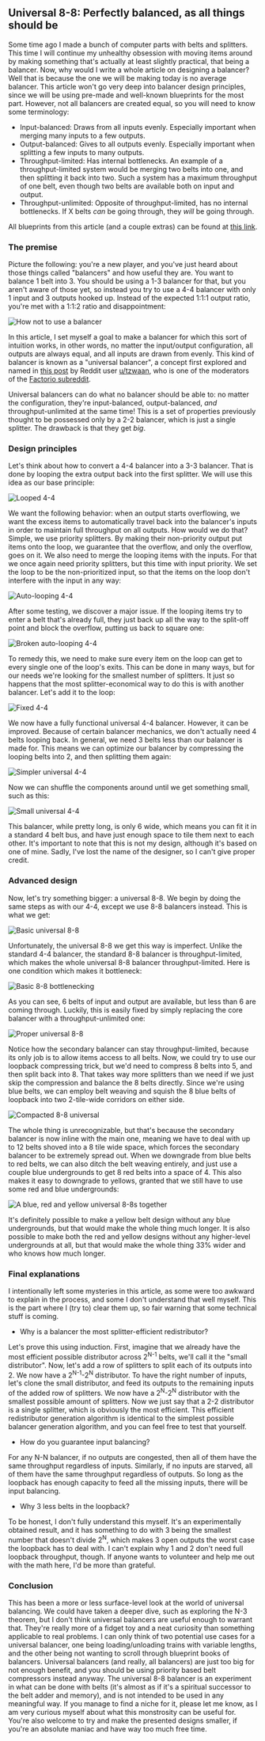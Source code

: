 ## Universal 8-8: Perfectly balanced, as all things should be

Some time ago I made a bunch of computer parts with belts and splitters. This time I will continue my unhealthy obsession with moving items around by making something that's actually at least slightly practical, that being a balancer. Now, why would I write a whole article on designing a balancer? Well that is because the one we will be making today is no average balancer. This article won't go very deep into balancer design principles, since we will be using pre-made and well-known blueprints for the most part. However, not all balancers are created equal, so you will need to know some terminology:

* Input-balanced: Draws from all inputs evenly. Especially important when merging many inputs to a few outputs.
* Output-balanced: Gives to all outputs evenly. Especially important when splitting a few inputs to many outputs.
* Throughput-limited: Has internal bottlenecks. An example of a throughput-limited system would be merging two belts into one, and then splitting it back into two. Such a system has a maximum throughput of one belt, even though two belts are available both on input and output.
* Throughput-unlimited: Opposite of throughput-limited, has no internal bottlenecks. If X belts *can* be going through, they *will* be going through.

All blueprints from this article (and a couple extras) can be found at [this link](https://controlc.com/70909aae).

### The premise

Picture the following: you're a new player, and you've just heard about those things called "balancers" and how useful they are. You want to balance 1 belt into 3. You should be using a 1-3 balancer for that, but you aren't aware of those yet, so instead you try to use a 4-4 balancer with only 1 input and 3 outputs hooked up. Instead of the expected 1:1:1 output ratio, you're met with a 1:1:2 ratio and disappointment:

![How not to use a balancer](failed_1-3_compressed.jpg)

In this article, I set myself a goal to make a balancer for which this sort of intuition works, in other words, no matter the input/output configuration, all outputs are always equal, and all inputs are drawn from evenly. This kind of balancer is known as a "universal balancer", a concept first explored and named in [this post](https://www.reddit.com/r/factorio/comments/a5ferf/i_present_to_you_the_44_universal_balancer/) by Reddit user [u/tzwaan](https://www.reddit.com/user/tzwaan), who is one of the moderators of the [Factorio subreddit](https://www.reddit.com/r/factorio).

Universal balancers can do what no balancer should be able to: no matter the configuration, they're input-balanced, output-balanced, *and* throughput-unlimited at the same time! This is a set of properties previously thought to be possessed only by a 2-2 balancer, which is just a single splitter. The drawback is that they get *big*.

### Design principles

Let's think about how to convert a 4-4 balancer into a 3-3 balancer. That is done by looping the extra output back into the first splitter. We will use this idea as our base principle:

![Looped 4-4](loop_example_compressed.jpg)

We want the following behavior: when an output starts overflowing, we want the excess items to automatically travel back into the balancer's inputs in order to maintain full throughput on all outputs. How would we do that? Simple, we use priority splitters. By making their non-priority output put items onto the loop, we guarantee that the overflow, and only the overflow, goes on it. We also need to merge the looping items with the inputs. For that we once again need priority splitters, but this time with input priority. We set the loop to be the non-prioritized input, so that the items on the loop don't interfere with the input in any way:

![Auto-looping 4-4](autoloops_compressed.jpg)

After some testing, we discover a major issue. If the looping items try to enter a belt that's already full, they just back up all the way to the split-off point and block the overflow, putting us back to square one:

![Broken auto-looping 4-4](failed_autoloops_compressed.jpg)

To remedy this, we need to make sure every item on the loop can get to every single one of the loop's exits. This can be done in many ways, but for our needs we're looking for the smallest number of splitters. It just so happens that the most splitter-economical way to do this is with another balancer. Let's add it to the loop:

![Fixed 4-4](secondary_balancer_compressed.jpg)

We now have a fully functional universal 4-4 balancer. However, it can be improved. Because of certain balancer mechanics, we don't actually need 4 belts looping back. In general, we need 3 belts less than our balancer is made for. This means we can optimize our balancer by compressing the looping belts into 2, and then splitting them again:

![Simpler universal 4-4](simplified_balancer_compressed.jpg)

Now we can shuffle the components around until we get something small, such as this:

![Small universal 4-4](small_balancer_compressed.jpg)

This balancer, while pretty long, is only 6 wide, which means you can fit it in a standard 4 belt bus, and have just enough space to tile them next to each other. It's important to note that this is not my design, although it's based on one of mine. Sadly, I've lost the name of the designer, so I can't give proper credit.

### Advanced design

Now, let's try something bigger: a universal 8-8. We begin by doing the same steps as with our 4-4, except we use 8-8 balancers instead. This is what we get:

![Basic universal 8-8](simple_8-8_compressed.jpg)

Unfortunately, the universal 8-8 we get this way is imperfect. Unlike the standard 4-4 balancer, the standard 8-8 balancer is throughput-limited, which makes the whole universal 8-8 balancer throughput-limited. Here is one condition which makes it bottleneck:

![Basic 8-8 bottlenecking](failed_8-8_compressed.jpg)

As you can see, 6 belts of input and output are available, but less than 6 are coming through. Luckily, this is easily fixed by simply replacing the core balancer with a throughput-unlimited one:

![Proper universal 8-8](TU_8-8_compressed.jpg)

Notice how the secondary balancer can stay throughput-limited, because its only job is to allow items access to all belts. Now, we could try to use our loopback compressing trick, but we'd need to compress 8 belts into 5, and then split back into 8. That takes way more splitters than we need if we just skip the compression and balance the 8 belts directly. Since we're using blue belts, we can employ belt weaving and squish the 8 blue belts of loopback into two 2-tile-wide corridors on either side.

![Compacted 8-8 universal](small_8-8_compressed.jpg)

The whole thing is unrecognizable, but that's because the secondary balancer is now inline with the main one, meaning we have to deal with up to 12 belts shoved into a 8 tile wide space, which forces the secondary balancer to be extremely spread out. When we downgrade from blue belts to red belts, we can also ditch the belt weaving entirely, and just use a couple blue undergrounds to get 8 red belts into a space of 4. This also makes it easy to downgrade to yellows, granted that we still have to use some red and blue undergrounds:

![A blue, red and yellow universal 8-8s together](red_and_yellow_compressed.jpg)

It's definitely possible to make a yellow belt design without any blue undergrounds, but that would make the whole thing much longer. It is also possible to make both the red and yellow designs without any higher-level undergrounds at all, but that would make the whole thing 33% wider and who knows how much longer.

### Final explanations

I intentionally left some mysteries in this article, as some were too awkward to explain in the process, and some I don't understand that well myself. This is the part where I (try to) clear them up, so fair warning that some technical stuff is coming.

* Why is a balancer the most splitter-efficient redistributor?

Let's prove this using induction. First, imagine that we already have the most efficient possible distributor across 2<sup>N-1</sup> belts, we'll call it the "small distributor". Now, let's add a row of splitters to split each of its outputs into 2. We now have a 2<sup>N-1</sup>-2<sup>N</sup> distributor. To have the right number of inputs, let's clone the small distributor, and feed its outputs to the remaining inputs of the added row of splitters. We now have a 2<sup>N</sup>-2<sup>N</sup> distributor with the smallest possible amount of splitters. Now we just say that a 2-2 distributor is a single splitter, which is obviously the most efficient. This efficient redistributor generation algorithm is identical to the simplest possible balancer generation algorithm, and you can feel free to test that yourself.

* How do you guarantee input balancing?

For any N-N balancer, if no outputs are congested, then all of them have the same throughput regardless of inputs. Similarly, if no inputs are starved, all of them have the same throughput regardless of outputs. So long as the loopback has enough capacity to feed all the missing inputs, there will be input balancing.

* Why 3 less belts in the loopback?

To be honest, I don't fully understand this myself. It's an experimentally obtained result, and it has something to do with 3 being the smallest number that doesn't divide 2<sup>N</sup>, which makes 3 open outputs the worst case the loopback has to deal with. I can't explain why 1 and 2 don't need full loopback throughput, though. If anyone wants to volunteer and help me out with the math here, I'd be more than grateful.

### Conclusion

This has been a more or less surface-level look at the world of universal balancing. We could have taken a deeper dive, such as exploring the N-3 theorem, but I don't think universal balancers are useful enough to warrant that. They're really more of a fidget toy and a neat curiosity than something applicable to real problems. I can only think of two potential use cases for a universal balancer, one being loading/unloading trains with variable lengths, and the other being not wanting to scroll through blueprint books of balancers. Universal balancers (and really, all balancers) are just too big for not enough benefit, and you should be using priority based belt compressors instead anyway. The universal 8-8 balancer is an experiment in what can be done with belts (it's almost as if it's a spiritual successor to the belt adder and memory), and is not intended to be used in any meaningful way. If you manage to find a niche for it, please let me know, as I am very curious myself about what this monstrosity can be useful for. You're also welcome to try and make the presented designs smaller, if you're an absolute maniac and have way too much free time.